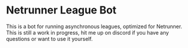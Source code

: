 # Netrunner League Bot

This is a bot for running asynchronous leagues, optimized for Netrunner. This is still a work in progress, hit me up on discord if you have any questions or want to use it yourself. 

